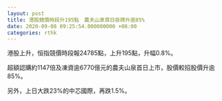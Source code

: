 ```yaml
---
layout: post
title: 港股競價時段升195點　農夫山泉首日掛牌升逾85%
date: 2020-09-08 09:25:54.000000000 +08:00
categories: rthk
---
```


港股上升，恒指競價時段報24785點，上升195點，升幅0.8%。

超額認購約1147倍及凍資逾6770億元的農夫山泉首日上市，股價較招股價升逾85%。

另外，上日大跌23%的中芯國際，再跌1.5%。
